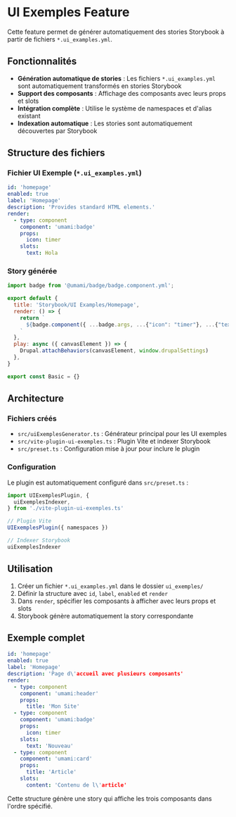 # UI Exemples Feature

Cette feature permet de générer automatiquement des stories Storybook à partir de fichiers `*.ui_examples.yml`.

## Fonctionnalités

- **Génération automatique de stories** : Les fichiers `*.ui_examples.yml` sont automatiquement transformés en stories Storybook
- **Support des composants** : Affichage des composants avec leurs props et slots
- **Intégration complète** : Utilise le système de namespaces et d'alias existant
- **Indexation automatique** : Les stories sont automatiquement découvertes par Storybook

## Structure des fichiers

### Fichier UI Exemple (`*.ui_examples.yml`)

```yaml
id: 'homepage'
enabled: true
label: 'Homepage'
description: 'Provides standard HTML elements.'
render:
  - type: component
    component: 'umami:badge'
    props:
      icon: timer
    slots:
      text: Hola
```

### Story générée

```javascript
import badge from '@umami/badge/badge.component.yml';

export default {
  title: 'Storybook/UI Examples/Homepage',
  render: () => {
    return `
      ${badge.component({ ...badge.args, ...{"icon": "timer"}, ...{"text": "Hola"} })}
    `
  },
  play: async ({ canvasElement }) => {
    Drupal.attachBehaviors(canvasElement, window.drupalSettings)
  },
}

export const Basic = {}
```

## Architecture

### Fichiers créés

- `src/uiExemplesGenerator.ts` : Générateur principal pour les UI exemples
- `src/vite-plugin-ui-exemples.ts` : Plugin Vite et indexer Storybook
- `src/preset.ts` : Configuration mise à jour pour inclure le plugin

### Configuration

Le plugin est automatiquement configuré dans `src/preset.ts` :

```typescript
import UIExemplesPlugin, {
  uiExemplesIndexer,
} from './vite-plugin-ui-exemples.ts'

// Plugin Vite
UIExemplesPlugin({ namespaces })

// Indexer Storybook
uiExemplesIndexer
```

## Utilisation

1. Créer un fichier `*.ui_examples.yml` dans le dossier `ui_exemples/`
2. Définir la structure avec `id`, `label`, `enabled` et `render`
3. Dans `render`, spécifier les composants à afficher avec leurs props et slots
4. Storybook génère automatiquement la story correspondante

## Exemple complet

```yaml
id: 'homepage'
enabled: true
label: 'Homepage'
description: 'Page d\'accueil avec plusieurs composants'
render:
  - type: component
    component: 'umami:header'
    props:
      title: 'Mon Site'
  - type: component
    component: 'umami:badge'
    props:
      icon: timer
    slots:
      text: 'Nouveau'
  - type: component
    component: 'umami:card'
    props:
      title: 'Article'
    slots:
      content: 'Contenu de l\'article'
```

Cette structure génère une story qui affiche les trois composants dans l'ordre spécifié.

